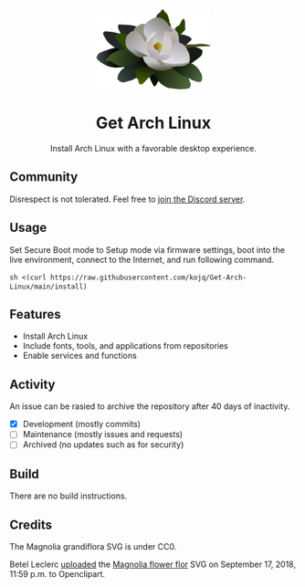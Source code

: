 <div align=center>
  <img src=LOGO.svg height=140/>

  # Get Arch Linux

  Install Arch Linux with a favorable desktop experience.
</div>

## Community

Disrespect is not tolerated. Feel free to [join the Discord server](https://discord.com/invite/C6NdvU5bzN).

## Usage

Set Secure Boot mode to Setup mode via firmware settings, boot into the live environment, connect to the Internet, and run following command.

```
sh <(curl https://raw.githubusercontent.com/kojq/Get-Arch-Linux/main/install)
```

## Features

- Install Arch Linux
- Include fonts, tools, and applications from repositories
- Enable services and functions

## Activity

An issue can be rasied to archive the repository after 40 days of inactivity.

- [x] Development (mostly commits)
- [ ] Maintenance (mostly issues and requests)
- [ ] Archived (no updates such as for security)

## Build

There are no build instructions.

## Credits

The Magnolia grandiflora SVG is under CC0.

Betel Leclerc [uploaded](https://openclipart.org/download/306895/1537228771.svg) the [Magnolia flower flor](https://openclipart.org/detail/306895/magnolia-flower-flor) SVG on September 17, 2018, 11:59 p.m. to Openclipart.
